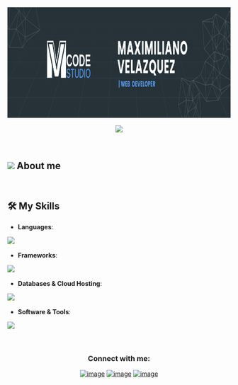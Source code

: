 
<a align="center">
  <img height="250" width="full" src="2.png">
</a>

<br>

<p align="center">
  <a href="https://github.com/DenverCoder1/readme-typing-svg"><img src="https://readme-typing-svg.herokuapp.com?font=Time+New+Roman&color=cyan&size=25&center=true&vCenter=true&width=600&height=100&lines=Welcome+to+my+repository;"></a>
</p>

<br>
	
## <picture><img src = "https://github.com/7oSkaaa/7oSkaaa/blob/main/Images/about_me.gif?raw=true" width = 50px></picture> About me

<br>


## 🛠️ My Skills

- **Languages**:

<p align="left"> 
  <a href="https://skillicons.dev">
    <img src="https://skillicons.dev/icons?i=java,javascript,cpp,html,css,typescript" />
  </a>
</p>

- **Frameworks**:
<p align="left"> 
 <a href="https://skillicons.dev">
    <img src="https://skillicons.dev/icons?i=angular,react" />
  </a>
</p>

- **Databases & Cloud Hosting**: 
<p align="left">
	<a href="https://skillicons.dev">
    		<img src="https://skillicons.dev/icons?i=mysql" />
  	</a>
 </p>

 - **Software & Tools**: 
<p>
    <a href="https://skillicons.dev">
    <img src="https://skillicons.dev/icons?i=postman,docker,git,github,ps,figma,vscode" />
  </a>
</p>

<br>

<h3 align="center">Connect with me:</h3>
<div align="center">

[![image](https://img.shields.io/badge/LinkedIn-0077B5?style=for-the-badge&logo=linkedin&logoColor=white)](www.linkedin.com/in/maxi-velazquez-ab5a3b281)
[![image](https://img.shields.io/badge/Instagram-E4405F?style=for-the-badge&logo=instagram&logoColor=white)](https://www.instagram.com)
[![image](https://img.shields.io/badge/Gmail-D14836?style=for-the-badge&logo=gmail&logoColor=white)](mailto:maximilianovelazquez567@gmail.com)
  
</div>
